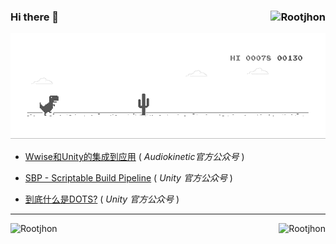 ### Hi there 👋  <img align="right" src="https://profile-counter.glitch.me/Rootjhon/count.svg" alt="Rootjhon" />

![dino](./dino.gif)


- [Wwise和Unity的集成到应用](https://mp.weixin.qq.com/s/OdSXYtnrQMQkOdGvgZd6rw)  ( *Audiokinetic官方公众号* )

- [SBP - Scriptable Build Pipeline](https://mp.weixin.qq.com/s/sZIq6FfPz9JrcAhTbXX3iQ) ( *Unity 官方公众号* )

- [到底什么是DOTS?](https://mp.weixin.qq.com/s/Ia7nB6z21hu4ZFLTOxc_aw)  ( *Unity 官方公众号* )


----


<img align="left" src="https://github-readme-stats.vercel.app/api/top-langs?username=Rootjhon&show_icons=true&locale=en&layout=compact&hide=html" alt="Rootjhon" />

<img align="right" src="https://github-readme-stats.vercel.app/api?username=Rootjhon&show_icons=true&hide=issues&count_private=true" alt="Rootjhon" />

<br clear="left"/>


